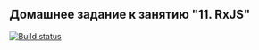 ## Домашнее задание к занятию "11. RxJS"

[![Build status](https://ci.appveyor.com/api/projects/status/go281rus69ddbdao?svg=true)](https://ci.appveyor.com/project/OlgaIts/ahj-homework-11-rxjs)

